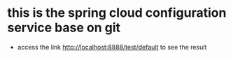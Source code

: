 # this is the spring cloud configuration service base on git
- access the link [http://localhost:8888/test/default](http://localhost:8888/test/default) to see the result